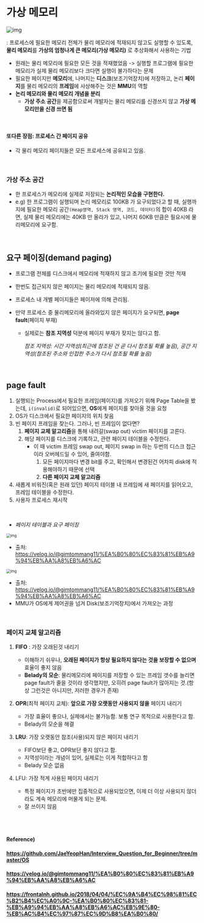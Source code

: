 # 가상 메모리



![img](https://upload.wikimedia.org/wikipedia/commons/thumb/6/6e/Virtual_memory.svg/220px-Virtual_memory.svg.png) 

: 프로세스에 필요한 메모리 전체가 물리 메모리에 적재되지 않고도 실행할 수 있도록, **물리 메모리**를 **가상의 엄청나게 큰 메모리(가상 메모리)** 로 추상화해서 사용하는 기법

* 원래는 물리 메모리에 필요한 모든 것을 적재했었음 -> 실행할 프로그램에 필요한 메모리가 실제 물리 메모리보다 크다면 실행이 불가하다는 문제
* 필요한 페이지만 **메모리**에, 나머지는 **디스크**(보조기억장치)에 저장하고, 논리 **페이지**를 물리 메모리의 **프레임**에 사상해주는 것은 **MMU**의 역할
* **논리 메모리와 물리 메모리 개념을 분리**
  * **가상 주소 공간**을 제공함으로써 개발자는 물리 메모리를 신경쓰지 않고 **가상 메모리만을 신경 쓰면 됨**

<br>

#### 또다른 장점: 프로세스 간 페이지 공유

* 각 물리 메모리 페이지들은 모든 프로세스에 공유되고 있음.

<br>

### 가상 주소 공간

* 한 프로세스가 메모리에 실제로 저장되는 **논리적인 모습을 구현한다.**
* e.g) 한 프로그램이 실행되며 논리 메모리로 100KB 가 요구되었다고 할 때, 실행까지에 필요한 메모리 공간`(Heap영역, Stack 영역, 코드, 데이터)`의 합이 40KB 라면, 실제 물리 메모리에는 40KB 만 올라가 있고, 나머지 60KB 만큼은 필요시에 물리메모리에 요구함.

<br>

## 요구 페이징(demand paging)

* 프로그램 전체를 디스크에서 메모리에 적재하지 않고 초기에 필요한 것만 적재

* 한번도 접근되지 않은 페이지는 물리 메모리에 적재되지 않음.

* 프로세스 내 개별 페이지들은 페이저에 의해 관리됨.

* 만약 프로세스 중 물리메모리에 올라와있지 않은 페이지가 요구되면, **page fault**(페이지 부재)

  * 실제로는 **참조 지역성** 덕분에 페이지 부재가 잦지는 않다고 함.

    *참조 지역성: 시간 지역성(최근에 참조된 건 곧 다시 참조될 확률 높음), 공간 지역성(참조된 주소와 인접한 주소가 다시 참조될 확률 높음)*

<br>

## page fault

1. 실행되는 Process에서 필요한 프레임(페이지)를 가져오기 위해 Page Table을 봤는데, `i(invalid)`로 되어있으면, **OS**에게 페이지를 찾아올 것을 요청
2. OS가 디스크에서 필요한 페이지의 위치 찾음
3. 빈 페이지 프레임을 찾는다. 그러나, 빈 프레임이 없다면?
   1. **페이지 교체 알고리즘**을 통해 내려갈(swap out) victim 페이지를 고른다.
   2. 해당 페이지를 디스크에 기록하고, 관련 페이지 테이블을 수정한다.
      * 이 때 victim 프레임 swap out, 페이지 swap in 하는 두번의 디스크 접근이라 오버헤드일 수 있어, 줄여야함.
        1. 모든 페이지마다 변경 bit를 주고, 확인해서 변경된건 어차피 disk에 적용해야하기 때문에 선택
        2. **다른 페이지 교체 알고리즘**
4. 새롭게 비워진(혹은 원래 있던) 페이지 테이블 내 프레임에 새 페이지를 읽어오고, 프레임 테이블을 수정한다.
5. 사용자 프로세스 재시작

<Br>

* *페이지 테이블과 요구 페이징*

<img src="https://media.vlpt.us/images/gimtommang11/post/2d82d84f-9878-4da4-b564-c78d9f47f838/demend_paging.png" alt="img" style="zoom: 67%;" /> 

* 출처: https://velog.io/@gimtommang11/%EA%B0%80%EC%83%81%EB%A9%94%EB%AA%A8%EB%A6%AC

<img src="https://media.vlpt.us/images/gimtommang11/post/e517d830-bfb9-401e-98b5-2321fb0489ef/page_fault_process.png" alt="img" style="zoom:67%;" /> 

* 출처: https://velog.io/@gimtommang11/%EA%B0%80%EC%83%81%EB%A9%94%EB%AA%A8%EB%A6%AC
* MMU가 OS에게 제어권을 넘겨 Disk(보조기억장치)에서 가져오는 과정

<br>

### 페이지 교체 알고리즘

1. **FIFO** : 가장 오래된것 내리기

   * 이해하기 쉬우나, **오래된 페이지가 항상 필요하지 않다는 것을 보장할 수 없으며** 효율이 좋지 않음
   * **Belady의 모순**: 물리메모리에 페이지를 저장할 수 있는 프레임 갯수를 늘리면 page fault가 줄을 것이라 생각했지만, 오히려 page fault가 많아지는 것.(항상 그런것은 아니지만, 저러한 경우가 존재)

   

2. **OPR**(최적 페이지 교체): **앞으로 가장 오랫동안 사용되지 않을** 페이지 내리기

   * 가장 효율이 좋으나, 실제에서는 불가능함. 보통 연구 목적으로 사용한다고 함.
   * Belady의 모순을 해결

   

3. **LRU**: 가장 오랫동안 참조(사용)되지 않은 페이지 내리기

   * FIFO보단 좋고, OPR보단 좋지 않다고 함.
   * 지역성이라는 개념이 있어, 실제로는 이게 적합하다고 함
   * Belady 모순 없음

   

4. LFU: 가장 적게 사용된 페이지 내리기

   * 특정 페이지가 초반에만 집중적으로 사용되었으면, 이제 더 이상 사용되지 않더라도 계속 메모리에 머물게 되는 문제.
   * 잘 쓰이지 않음

<br><br>

#### Reference)

#### https://github.com/JaeYeopHan/Interview_Question_for_Beginner/tree/master/OS

#### https://velog.io/@gimtommang11/%EA%B0%80%EC%83%81%EB%A9%94%EB%AA%A8%EB%A6%AC

#### https://frontalnh.github.io/2018/04/04/%EC%9A%B4%EC%98%81%EC%B2%B4%EC%A0%9C-%EA%B0%80%EC%83%81-%EB%A9%94%EB%AA%A8%EB%A6%AC%EB%9E%80-%EB%AC%B4%EC%97%87%EC%9D%B8%EA%B0%80/